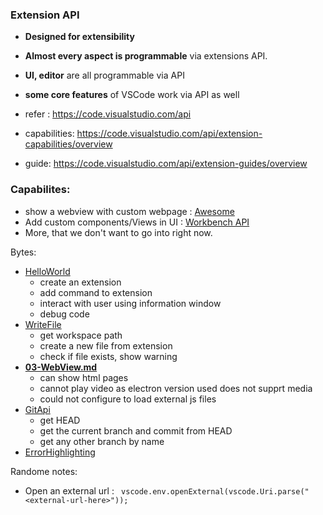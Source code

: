 

### Extension API

- **Designed for extensibility**
- **Almost every aspect is programmable** via extensions API.
- **UI, editor** are all programmable via API
- **some core features** of VSCode work via API as well

- refer : https://code.visualstudio.com/api

- capabilities: https://code.visualstudio.com/api/extension-capabilities/overview
- guide: https://code.visualstudio.com/api/extension-guides/overview



### Capabilites: 

- show a webview with custom webpage : [Awesome](https://code.visualstudio.com/api/extension-guides/webview) 
- Add custom components/Views in UI : [Workbench API](https://code.visualstudio.com/api/extension-capabilities/extending-workbench)
- More, that we don't want to go into right now.



Bytes: 

- [HelloWorld](./01-HelloWorld.md) 
  - create an extension
  - add command to extension
  - interact with user using information window
  - debug code
- [WriteFile](./02-WriteFile.md) 
  - get workspace path
  - create a new file from extension
  - check if file exists, show warning
- [**03-WebView.md**](./03-WebView.md)
  - can show html pages
  - cannot play video as electron version used does not supprt media
  - could not configure to load external js files
- [GitApi](./05-GitApi.md) 
  - get HEAD
  - get the current branch and commit from HEAD
  - get any other branch by name
- [ErrorHighlighting](./06-ErrorHighlighting.md) 





Randome notes: 

- Open an external url : ` vscode.env.openExternal(vscode.Uri.parse("<external-url-here>"));`